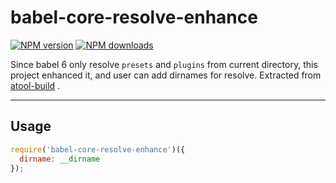 # babel-core-resolve-enhance

[![NPM version](https://img.shields.io/npm/v/babel-core-resolve-enhance.svg?style=flat)](https://npmjs.org/package/babel-core-resolve-enhance)
[![NPM downloads](http://img.shields.io/npm/dm/babel-core-resolve-enhance.svg?style=flat)](https://npmjs.org/package/babel-core-resolve-enhance)

Since babel 6 only resolve `presets` and `plugins` from current directory, this project enhanced it, and user can add dirnames for resolve. Extracted from [atool-build](https://github.com/ant-tool/atool-build) .

----

## Usage

```javascript
require('babel-core-resolve-enhance')({
  dirname: __dirname
});
```
